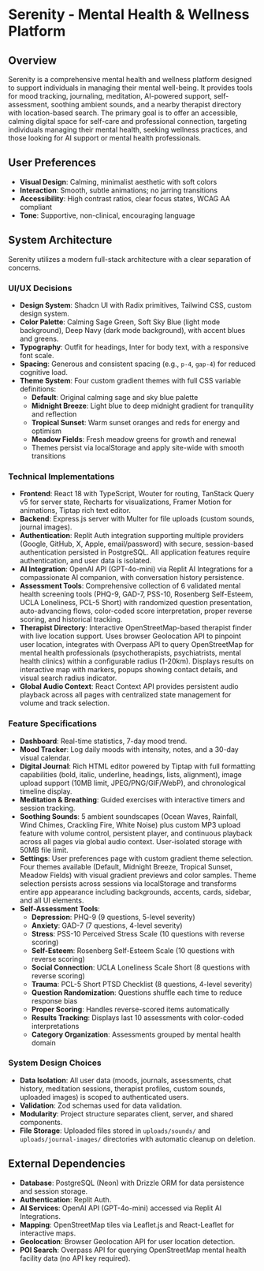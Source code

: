 # Serenity - Mental Health & Wellness Platform

## Overview
Serenity is a comprehensive mental health and wellness platform designed to support individuals in managing their mental well-being. It provides tools for mood tracking, journaling, meditation, AI-powered support, self-assessment, soothing ambient sounds, and a nearby therapist directory with location-based search. The primary goal is to offer an accessible, calming digital space for self-care and professional connection, targeting individuals managing their mental health, seeking wellness practices, and those looking for AI support or mental health professionals.

## User Preferences
- **Visual Design**: Calming, minimalist aesthetic with soft colors
- **Interaction**: Smooth, subtle animations; no jarring transitions
- **Accessibility**: High contrast ratios, clear focus states, WCAG AA compliant
- **Tone**: Supportive, non-clinical, encouraging language

## System Architecture
Serenity utilizes a modern full-stack architecture with a clear separation of concerns.

### UI/UX Decisions
- **Design System**: Shadcn UI with Radix primitives, Tailwind CSS, custom design system.
- **Color Palette**: Calming Sage Green, Soft Sky Blue (light mode background), Deep Navy (dark mode background), with accent blues and greens.
- **Typography**: Outfit for headings, Inter for body text, with a responsive font scale.
- **Spacing**: Generous and consistent spacing (e.g., `p-4`, `gap-4`) for reduced cognitive load.
- **Theme System**: Four custom gradient themes with full CSS variable definitions:
  - **Default**: Original calming sage and sky blue palette
  - **Midnight Breeze**: Light blue to deep midnight gradient for tranquility and reflection
  - **Tropical Sunset**: Warm sunset oranges and reds for energy and optimism
  - **Meadow Fields**: Fresh meadow greens for growth and renewal
  - Themes persist via localStorage and apply site-wide with smooth transitions

### Technical Implementations
- **Frontend**: React 18 with TypeScript, Wouter for routing, TanStack Query v5 for server state, Recharts for visualizations, Framer Motion for animations, Tiptap rich text editor.
- **Backend**: Express.js server with Multer for file uploads (custom sounds, journal images).
- **Authentication**: Replit Auth integration supporting multiple providers (Google, GitHub, X, Apple, email/password) with secure, session-based authentication persisted in PostgreSQL. All application features require authentication, and user data is isolated.
- **AI Integration**: OpenAI API (GPT-4o-mini) via Replit AI Integrations for a compassionate AI companion, with conversation history persistence.
- **Assessment Tools**: Comprehensive collection of 6 validated mental health screening tools (PHQ-9, GAD-7, PSS-10, Rosenberg Self-Esteem, UCLA Loneliness, PCL-5 Short) with randomized question presentation, auto-advancing flows, color-coded score interpretation, proper reverse scoring, and historical tracking.
- **Therapist Directory**: Interactive OpenStreetMap-based therapist finder with live location support. Uses browser Geolocation API to pinpoint user location, integrates with Overpass API to query OpenStreetMap for mental health professionals (psychotherapists, psychiatrists, mental health clinics) within a configurable radius (1-20km). Displays results on interactive map with markers, popups showing contact details, and visual search radius indicator.
- **Global Audio Context**: React Context API provides persistent audio playback across all pages with centralized state management for volume and track selection.

### Feature Specifications
- **Dashboard**: Real-time statistics, 7-day mood trend.
- **Mood Tracker**: Log daily moods with intensity, notes, and a 30-day visual calendar.
- **Digital Journal**: Rich HTML editor powered by Tiptap with full formatting capabilities (bold, italic, underline, headings, lists, alignment), image upload support (10MB limit, JPEG/PNG/GIF/WebP), and chronological timeline display.
- **Meditation & Breathing**: Guided exercises with interactive timers and session tracking.
- **Soothing Sounds**: 5 ambient soundscapes (Ocean Waves, Rainfall, Wind Chimes, Crackling Fire, White Noise) plus custom MP3 upload feature with volume control, persistent player, and continuous playback across all pages via global audio context. User-isolated storage with 50MB file limit.
- **Settings**: User preferences page with custom gradient theme selection. Four themes available (Default, Midnight Breeze, Tropical Sunset, Meadow Fields) with visual gradient previews and color samples. Theme selection persists across sessions via localStorage and transforms entire app appearance including backgrounds, accents, cards, sidebar, and all UI elements.
- **Self-Assessment Tools**: 
  - **Depression**: PHQ-9 (9 questions, 5-level severity)
  - **Anxiety**: GAD-7 (7 questions, 4-level severity)
  - **Stress**: PSS-10 Perceived Stress Scale (10 questions with reverse scoring)
  - **Self-Esteem**: Rosenberg Self-Esteem Scale (10 questions with reverse scoring)
  - **Social Connection**: UCLA Loneliness Scale Short (8 questions with reverse scoring)
  - **Trauma**: PCL-5 Short PTSD Checklist (8 questions, 4-level severity)
  - **Question Randomization**: Questions shuffle each time to reduce response bias
  - **Proper Scoring**: Handles reverse-scored items automatically
  - **Results Tracking**: Displays last 10 assessments with color-coded interpretations
  - **Category Organization**: Assessments grouped by mental health domain

### System Design Choices
- **Data Isolation**: All user data (moods, journals, assessments, chat history, meditation sessions, therapist profiles, custom sounds, uploaded images) is scoped to authenticated users.
- **Validation**: Zod schemas used for data validation.
- **Modularity**: Project structure separates client, server, and shared components.
- **File Storage**: Uploaded files stored in `uploads/sounds/` and `uploads/journal-images/` directories with automatic cleanup on deletion.

## External Dependencies
- **Database**: PostgreSQL (Neon) with Drizzle ORM for data persistence and session storage.
- **Authentication**: Replit Auth.
- **AI Services**: OpenAI API (GPT-4o-mini) accessed via Replit AI Integrations.
- **Mapping**: OpenStreetMap tiles via Leaflet.js and React-Leaflet for interactive maps.
- **Geolocation**: Browser Geolocation API for user location detection.
- **POI Search**: Overpass API for querying OpenStreetMap mental health facility data (no API key required).